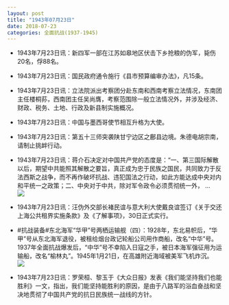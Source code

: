 ```yaml
---
layout: post
title: "1943年07月23日"
date: 2018-07-23
categories: 全面抗战(1937-1945)
---
```


<meta name="referrer" content="no-referrer" />

- 1943年7月23日讯：新四军一部在江苏如皋地区伏击下乡抢粮的伪军，毙伤20名，俘88名。 

- 1943年7月23日讯：国民政府通令施行《县市预算编审办法》，凡15条。 

- 1943年7月23日讯：立法院派出考察团分赴东南和西南考察立法情况，东南团主任楼桐荪，西南团主任吴尚膺，考察范围除一般立法情况外，并涉及经济、财政、税务、土地、行政及新县制实施概况。 

- 1943年7月23日讯：中国与墨西哥使节相互升格为大使。 

- 1943年7月23日讯：第五十三师突袭陕甘宁边区之鄜县边境。朱德电胡宗南，请制止挑衅行动。 

- 1943年7月23日讯：蒋介石决定对中国共产党的态度是：“一、第三国际解散以后，期望中共能照其解散之要旨，真正成为忠于民族之国民，共同致力于反法西斯之战争，而不再作破坏抗战、违犯国法之行动，如此方能达成中央对内和平统一之政策；二、中央对于中共，除对军令政令必须贯彻统一外， ... <br/><img src="https://wx2.sinaimg.cn/large/aca367d8ly1ftjnuok1o3j20c80ftglv.jpg" />

- 1943年7月23日讯：汪伪外交部长褚民谊与意大利大使戴良谊签订《关于交还上海公共租界实施条款》及《了解事项》，30日正式实行。 

- #抗战装备#东北海军“华甲”号两栖运输舰（四）：1928年，东北易帜后，“华甲”号从东北海军退役，被租给烟台政记轮船公司用作商船，改名“中华”号。1937年全面抗战爆发后，“中华”号不幸陷入日寇之手，被日本海军强征用为运输船，改名“榆林丸”。1945年1月21日，在高雄附近海域被美军飞机炸沉。 <br/><img src="https://wx3.sinaimg.cn/large/aca367d8ly1ftjkdzr2djj20eo11cwke.jpg" />

- 1943年7月23日讯：罗荣桓、黎玉于《大众日报》发表《我们能坚持我们也能胜利》一文，指出，我们能坚持能胜利的原因，是由于八路军的浴血奋战和坚决地贯彻了中国共产党的抗日民族统一战线的方针。 

